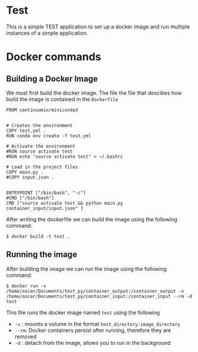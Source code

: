 
# Test

This is a simple TEST application to set up a docker image and run multiple instances of a simple application.



# Docker commands

## Building a Docker Image

We must first build the docker image. The file the file that
descibes how build the image is contained in the `Dockerfile`

```
FROM continuumio/miniconda3


# Creates the environment
COPY test.yml .
RUN conda env create -f test.yml

# Activate the environment
#RUN source activate test
#RUN echo "source activate test" > ~/.bashrc

# Load in the project files 
COPY main.py .
#COPY input.json .


ENTRYPOINT ["/bin/bash", "-c"]
#CMD ["/bin/bash"]
CMD ["source activate test && python main.py container_input/input.json" ]
```

After writing the dockerfile we can build the image using the following command:

```
$ docker build -t test .
```

## Running the image

After building the image we can run the image using the following command:

```
$ docker run -v /home/oscar/Documents/test_py/container_output:/container_output -v /home/oscar/Documents/test_py/container_input:/container_input --rm -d test
```

This file runs the docker image named `test` using the following
* `-v` : mounts a volume in the format `host_directory:image_directory`
* `--rm`: Docker containers persist after running, therefore they are removed  
* `-d` : detach from the image, allows you to run in the background

